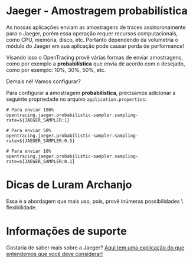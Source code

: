 # Jaeger - Amostragem probabilística

As nossas aplicações enviam as amostragens de traces assíncronamente para o Jaeger, porém essa operação requer recursos 
computacionais, como CPU, memória, disco, etc. Portanto dependendo da volumetria o módulo do Jaeger em sua aplicação pode 
causar perda de performance!

Visando isso o OpenTracing provê várias formas de enviar amostragens, como por exemplo a **probabilística** que envia de 
acordo com o desejado, como por exemplo: 10%, 30%, 50%, etc. 

Demais né! Vamos configurar?

Para configurar a amostragem **probabilística**, precisamos adicionar a seguinte propriedade no arquivo `application.properties`:

```properties
# Para enviar 100%
opentracing.jaeger.probabilistic-sampler.sampling-rate=${JAEGER_SAMPLER:1}

# Para enviar 50%
opentracing.jaeger.probabilistic-sampler.sampling-rate=${JAEGER_SAMPLER:0.5}

# Para enviar 10%
opentracing.jaeger.probabilistic-sampler.sampling-rate=${JAEGER_SAMPLER:0.1}
```

# Dicas de Luram Archanjo

Essa é a abordagem que mais uso, pois, provê inúmeras possibilidades \ flexibilidade.

# Informações de suporte

Gostaria de saber mais sobre a Jaeger? [Aqui tem uma explicação do que entendemos que você deve considerar!](https://www.jaegertracing.io/docs/1.18/#about)